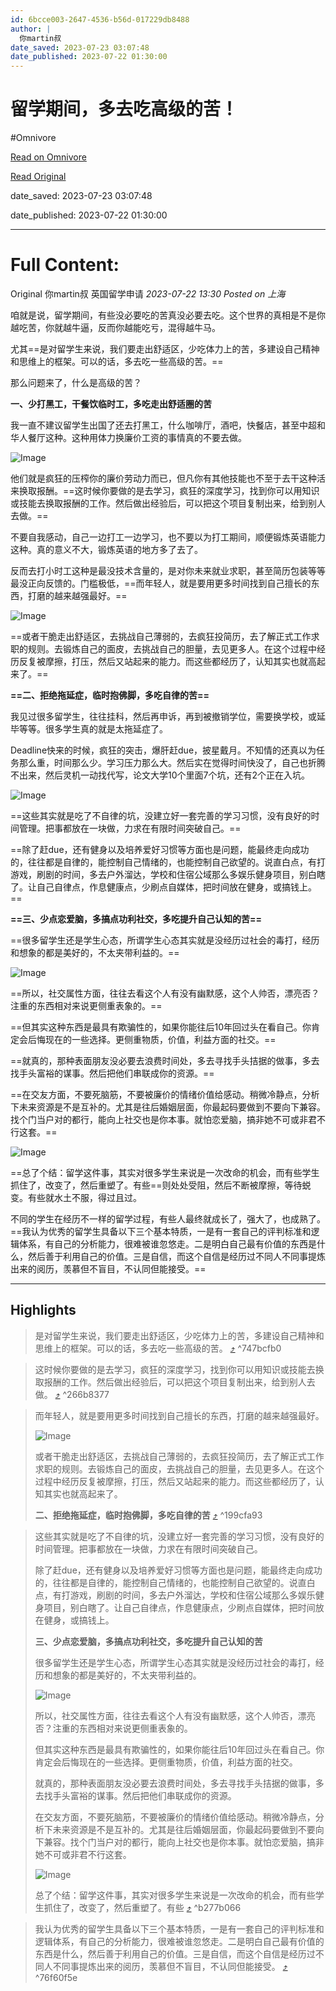 ```yaml
---
id: 6bcce003-2647-4536-b56d-017229db8488
author: |
  你martin叔
date_saved: 2023-07-23 03:07:48
date_published: 2023-07-22 01:30:00
---
```


# 留学期间，多去吃高级的苦！
#Omnivore

[Read on Omnivore](https://omnivore.app/me/https-mp-weixin-qq-com-s-xr-0-tg-2-b-jy-i-5-ko-xe-cbd-g-0-q-18981934e13)

[Read Original](https://mp.weixin.qq.com/s/xr0-TG2bJyI5KoXeCbdG0Q)

date_saved: 2023-07-23 03:07:48

date_published: 2023-07-22 01:30:00

--- 

# Full Content: 

Original 你martin叔  英国留学申请 _2023-07-22 13:30_ _Posted on 上海_ 

咱就是说，留学期间，有些没必要吃的苦真没必要去吃。这个世界的真相是不是你越吃苦，你就越牛逼，反而你越能吃亏，混得越牛马。

尤其==是对留学生来说，我们要走出舒适区，少吃体力上的苦，多建设自己精神和思维上的框架。可以的话，多去吃一些高级的苦。==

那么问题来了，什么是高级的苦？

**一、少打黑工，干餐饮临时工，多吃走出舒适圈的苦**

我一直不建议留学生出国了还去打黑工，什么咖啡厅，酒吧，快餐店，甚至中超和华人餐厅这种。这种用体力换廉价工资的事情真的不要去做。

![Image](https://proxy-prod.omnivore-image-cache.app/0x0,sE8ObuY9OIp2UU6WarPVLa4EGJXSPk0yEhDICLGl9YO0/https://mmbiz.qpic.cn/mmbiz_png/5rqyUARbltaxWSkW4wVGYAicMS7Ban1M8dYZM0HaSKPz7fUQdz7O66aiceQ22pf6dmib51CmLNib68qcNHib4iaOT3Dg/640?wx_fmt=png)

他们就是疯狂的压榨你的廉价劳动力而已，但凡你有其他技能也不至于去干这种活来换取报酬。==这时候你要做的是去学习，疯狂的深度学习，找到你可以用知识或技能去换取报酬的工作。然后做出经验后，可以把这个项目复制出来，给到别人去做。==

不要自我感动，自己一边打工一边学习，也不要以为打工期间，顺便锻炼英语能力这种。真的意义不大，锻炼英语的地方多了去了。

反而去打小时工这种是最没技术含量的，是对你未来就业求职，甚至简历包装等等最没正向反馈的。门槛极低，==而年轻人，就是要用更多时间找到自己擅长的东西，打磨的越来越强最好。==

![Image](https://proxy-prod.omnivore-image-cache.app/0x0,sJ5keZ3iauvNbEMU-ELxHgD1ZFYxRCNwB_cjOITorwXA/https://mmbiz.qpic.cn/mmbiz_png/5rqyUARbltaxWSkW4wVGYAicMS7Ban1M8zxLkr95WKia9a3JgYnk2bJpdSrEaY1cp5y9Y0FPWkibgJib9yNMMWZM7Q/640?wx_fmt=png)

==或者干脆走出舒适区，去挑战自己薄弱的，去疯狂投简历，去了解正式工作求职的规则。去锻炼自己的面皮，去挑战自己的胆量，去见更多人。在这个过程中经历反复被摩擦，打压，然后又站起来的能力。而这些都经历了，认知其实也就高起来了。==

**==二、拒绝拖延症，临时抱佛脚，多吃自律的苦==**

我见过很多留学生，往往挂科，然后再申诉，再到被撤销学位，需要换学校，或延毕等等。很多学生真的就是太拖延症了。

Deadline快来的时候，疯狂的突击，爆肝赶due，披星戴月。不知情的还真以为任务那么重，时间那么少。学习压力那么大。然后实在觉得时间快没了，自己也折腾不出来，然后灵机一动找代写，论文大学10个里面7个坑，还有2个正在入坑。

![Image](https://proxy-prod.omnivore-image-cache.app/0x0,sqP3_pkf_1qllLuUmHzdG6tOBNi-2SJ-iJGcq4HXGBUw/https://mmbiz.qpic.cn/mmbiz_png/5rqyUARbltaxWSkW4wVGYAicMS7Ban1M8icBFHfXG3nf1OPu8gmAXgiaSDSotGicIJTASSd0g6rBsfVaSNFrZlJMGg/640?wx_fmt=png)

==这些其实就是吃了不自律的坑，没建立好一套完善的学习习惯，没有良好的时间管理。把事都放在一块做，力求在有限时间突破自己。==

==除了赶due，还有健身以及培养爱好习惯等方面也是问题，能最终走向成功的，往往都是自律的，能控制自己情绪的，也能控制自己欲望的。说直白点，有打游戏，刷剧的时间，多去户外溜达，学校和住宿公域那么多娱乐健身项目，别白瞎了。让自己自律点，作息健康点，少刷点自媒体，把时间放在健身，或搞钱上。==

**==三、少点恋爱脑，多搞点功利社交，多吃提升自己认知的苦==**

==很多留学生还是学生心态，所谓学生心态其实就是没经历过社会的毒打，经历和想象的都是美好的，不太夹带利益的。==

![Image](https://proxy-prod.omnivore-image-cache.app/0x0,s_W458V9JB3AnonSjVKncRAgWOBrsJbuKinQ_MT2x-M4/https://mmbiz.qpic.cn/mmbiz_png/5rqyUARbltaxWSkW4wVGYAicMS7Ban1M8xiclu9uxictGI9IZCq32mRetmpZXKeaibaD9NcFWGbCpialWlAcDrZeSAg/640?wx_fmt=png)

==所以，社交属性方面，往往去看这个人有没有幽默感，这个人帅否，漂亮否？注重的东西相对来说更侧重表象的。==

==但其实这种东西是最具有欺骗性的，如果你能往后10年回过头在看自己。你肯定会后悔现在的一些选择。更侧重物质，价值，利益方面的社交。==

==就真的，那种表面朋友没必要去浪费时间处，多去寻找手头拮据的做事，多去找手头富裕的谋事。然后把他们串联成你的资源。==

==在交友方面，不要死脑筋，不要被廉价的情绪价值给感动。稍微冷静点，分析下未来资源是不是互补的。尤其是往后婚姻层面，你最起码要做到不要向下兼容。找个门当户对的都行，能向上社交也是你本事。就怕恋爱脑，搞非她不可或非君不行这套。==

![Image](https://proxy-prod.omnivore-image-cache.app/0x0,sEWuMz171UHGOfTLIu2tOgcAi2OhW9D-NuFh686t-vKI/https://mmbiz.qpic.cn/mmbiz_png/5rqyUARbltaxWSkW4wVGYAicMS7Ban1M8ZMOBpMQFRpQg7Lz8siaQ4CEBUvvEm0XuqF1iae6XXkCZvvmArbxEuTSw/640?wx_fmt=png)

==总了个结：留学这件事，其实对很多学生来说是一次改命的机会，而有些学生抓住了，改变了，然后重塑了。有些==则处处受阻，然后不断被摩擦，等待蜕变。有些就水土不服，得过且过。

不同的学生在经历不一样的留学过程，有些人最终就成长了，强大了，也成熟了。==我认为优秀的留学生具备以下三个基本特质，一是有一套自己的评判标准和逻辑体系，有自己的分析能力，很难被谁忽悠走。二是明白自己最有价值的东西是什么，然后善于利用自己的价值。三是自信，而这个自信是经历过不同人不同事提炼出来的阅历，羡慕但不盲目，不认同但能接受。==

---

## Highlights

> 是对留学生来说，我们要走出舒适区，少吃体力上的苦，多建设自己精神和思维上的框架。可以的话，多去吃一些高级的苦。 [⤴️](https://omnivore.app/me/https-mp-weixin-qq-com-s-xr-0-tg-2-b-jy-i-5-ko-xe-cbd-g-0-q-18981934e13#747bcfb0-dd0a-4547-a4b7-3d4ddece5a2c)  ^747bcfb0

> 这时候你要做的是去学习，疯狂的深度学习，找到你可以用知识或技能去换取报酬的工作。然后做出经验后，可以把这个项目复制出来，给到别人去做。 [⤴️](https://omnivore.app/me/https-mp-weixin-qq-com-s-xr-0-tg-2-b-jy-i-5-ko-xe-cbd-g-0-q-18981934e13#266b8377-286d-49f9-908b-3824053a2395)  ^266b8377

> 而年轻人，就是要用更多时间找到自己擅长的东西，打磨的越来越强最好。
> 
> ![Image](https://proxy-prod.omnivore-image-cache.app/0x0,sJ5keZ3iauvNbEMU-ELxHgD1ZFYxRCNwB_cjOITorwXA/https://mmbiz.qpic.cn/mmbiz_png/5rqyUARbltaxWSkW4wVGYAicMS7Ban1M8zxLkr95WKia9a3JgYnk2bJpdSrEaY1cp5y9Y0FPWkibgJib9yNMMWZM7Q/640?wx_fmt=png)
> 
> 或者干脆走出舒适区，去挑战自己薄弱的，去疯狂投简历，去了解正式工作求职的规则。去锻炼自己的面皮，去挑战自己的胆量，去见更多人。在这个过程中经历反复被摩擦，打压，然后又站起来的能力。而这些都经历了，认知其实也就高起来了。
> 
> **二、拒绝拖延症，临时抱佛脚，多吃自律的苦** [⤴️](https://omnivore.app/me/https-mp-weixin-qq-com-s-xr-0-tg-2-b-jy-i-5-ko-xe-cbd-g-0-q-18981934e13#199cfa93-b316-4be1-b3e9-98befcc833ef)  ^199cfa93

> 这些其实就是吃了不自律的坑，没建立好一套完善的学习习惯，没有良好的时间管理。把事都放在一块做，力求在有限时间突破自己。
> 
> 除了赶due，还有健身以及培养爱好习惯等方面也是问题，能最终走向成功的，往往都是自律的，能控制自己情绪的，也能控制自己欲望的。说直白点，有打游戏，刷剧的时间，多去户外溜达，学校和住宿公域那么多娱乐健身项目，别白瞎了。让自己自律点，作息健康点，少刷点自媒体，把时间放在健身，或搞钱上。
> 
> **三、少点恋爱脑，多搞点功利社交，多吃提升自己认知的苦**
> 
> 很多留学生还是学生心态，所谓学生心态其实就是没经历过社会的毒打，经历和想象的都是美好的，不太夹带利益的。
> 
> ![Image](https://proxy-prod.omnivore-image-cache.app/0x0,s_W458V9JB3AnonSjVKncRAgWOBrsJbuKinQ_MT2x-M4/https://mmbiz.qpic.cn/mmbiz_png/5rqyUARbltaxWSkW4wVGYAicMS7Ban1M8xiclu9uxictGI9IZCq32mRetmpZXKeaibaD9NcFWGbCpialWlAcDrZeSAg/640?wx_fmt=png)
> 
> 所以，社交属性方面，往往去看这个人有没有幽默感，这个人帅否，漂亮否？注重的东西相对来说更侧重表象的。
> 
> 但其实这种东西是最具有欺骗性的，如果你能往后10年回过头在看自己。你肯定会后悔现在的一些选择。更侧重物质，价值，利益方面的社交。
> 
> 就真的，那种表面朋友没必要去浪费时间处，多去寻找手头拮据的做事，多去找手头富裕的谋事。然后把他们串联成你的资源。
> 
> 在交友方面，不要死脑筋，不要被廉价的情绪价值给感动。稍微冷静点，分析下未来资源是不是互补的。尤其是往后婚姻层面，你最起码要做到不要向下兼容。找个门当户对的都行，能向上社交也是你本事。就怕恋爱脑，搞非她不可或非君不行这套。
> 
> ![Image](https://proxy-prod.omnivore-image-cache.app/0x0,sEWuMz171UHGOfTLIu2tOgcAi2OhW9D-NuFh686t-vKI/https://mmbiz.qpic.cn/mmbiz_png/5rqyUARbltaxWSkW4wVGYAicMS7Ban1M8ZMOBpMQFRpQg7Lz8siaQ4CEBUvvEm0XuqF1iae6XXkCZvvmArbxEuTSw/640?wx_fmt=png)
> 
> 总了个结：留学这件事，其实对很多学生来说是一次改命的机会，而有些学生抓住了，改变了，然后重塑了。有些 [⤴️](https://omnivore.app/me/https-mp-weixin-qq-com-s-xr-0-tg-2-b-jy-i-5-ko-xe-cbd-g-0-q-18981934e13#b277b066-b9fb-4854-868b-afcfee963a73)  ^b277b066

> 我认为优秀的留学生具备以下三个基本特质，一是有一套自己的评判标准和逻辑体系，有自己的分析能力，很难被谁忽悠走。二是明白自己最有价值的东西是什么，然后善于利用自己的价值。三是自信，而这个自信是经历过不同人不同事提炼出来的阅历，羡慕但不盲目，不认同但能接受。 [⤴️](https://omnivore.app/me/https-mp-weixin-qq-com-s-xr-0-tg-2-b-jy-i-5-ko-xe-cbd-g-0-q-18981934e13#76f60f5e-f8cd-41af-84cb-8e5dfa25e397)  ^76f60f5e

